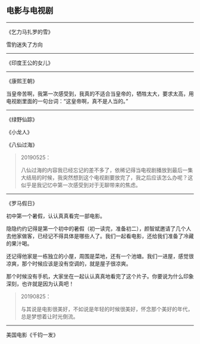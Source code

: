 ## 电影与电视剧

---

《乞力马扎罗的雪》

雪豹迷失了方向

---

《印度王公的女儿》

---

《康熙王朝》

当皇帝苦啊，我第一次感受到，我真的不适合当皇帝的，牺牲太大，要求太高，用电视剧里面的一句台词：“这皇帝啊，真不是人当的。”

---

《绿野仙踪》

《小龙人》

《八仙过海》

> 20190525：
>
> 八仙过海的内容我已经忘记的差不多了，依稀记得当电视剧播放到最后一集大结局的时候，我突然想到这个电视剧要放完了，我之后应该怎么办呢？这似乎是我记忆中第一次感受到对于无聊带来的焦虑。

---

《罗马假日》

初中第一个暑假，认认真真看完一部电影。

隐隐约约记得是第一个初中的暑假（初一读完，准备初二），颜智斌邀请了几个人去他家做客，已经记不得具体是哪些人了。我们一起看电影，还给我们准备了冷藏的果汁喝。

还记得他家是一栋独立的小屋，周围是菜地，还有一个池塘。我们一进屋，感觉很凉爽，那个时候应该是没有空调的，就是屋子很凉爽。

那个时候没有手机，大家坐在一起认认真真地看完了这个片子。你要说为什么印象深刻，也许就是因为认真吧！

> 20190825：
>
> 与其说是电影很美好，不如说是年轻的时候很美好，怀念那个美好的年代，总是梦想着让时光倒流。

---

美国电影《千钧一发》

